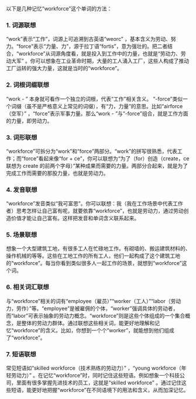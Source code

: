 以下是几种记忆“workforce”这个单词的方法：

### 1. 词源联想
 “work”表示“工作”，词源上可追溯到古英语“weorc” ，基本含义为劳动、努力。“force”表示“力量、力”，源于拉丁语“fortis”，意为强壮的。把二者结合，“workforce”从词源角度看，就是投入到工作中的力量，也就是“劳动力、劳动大军” 。你可以想象在工业革命时期，大量的工人涌入工厂，这些人构成了推动工厂运转的强大力量，这就是当时的“workforce”。

### 2. 词根词缀联想
 “work - ” 本身就可看作一个独立的词根，代表“工作”相关含义。 “-force”类似一个词缀（虽不是严格意义上常见的词缀），有“力，力量”的意思。比如“airforce（空军）” ，“force”表示军事力量。那么“work - ”与“-force”组合，就是工作方面的力量，即劳动力。

### 3. 词形联想
 “workforce”可拆分为“work”和“force”两部分。“work”的拼写很熟悉，代表工作；而“force”看起来像“for + ce”，你可以联想为“为了（for）创造（create，ce 联想为 create 的前两个字母）”某种成果而需要的力量。两部分合起来，就是为了完成工作而需要的那股力量，也就是劳动力。

### 4. 发音联想
 “workforce”发音类似“我可富思”。你可以联想：我（我在工作场景中代表工作者）思考怎样让自己富有呢，就要依靠“workforce”，也就是劳动力，通过劳动创造价值才能让自己富有。这样把发音和单词含义联系起来。

### 5. 场景联想
想象一个大型建筑工地，有很多工人在忙碌地工作。有砌墙的、搬运建筑材料的、操作机械的等等。这些在工地工作的所有工人，他们一起构成了这个建筑工地的“workforce”。每当你看到类似很多人一起工作的场景，就想到“workforce”这个词。

### 6. 相关词汇联想
与“workforce”相关的词有“employee（雇员）”“worker（工人）”“labor（劳动力，劳作）”等。“employee”是被雇佣的个体，“worker”强调具体的劳动者，而“labor”可表示抽象的劳动力概念。“workforce”则是这些个体组成的一个集合概念，是整体的劳动力群体。通过联想这些相关词，能更好地理解和记忆“workforce”的含义。比如，你想到一个个“worker”，就能想到他们组成了“workforce”。

### 7. 短语联想
常见短语如“skilled workforce（技术熟练的劳动力）” ，“young workforce（年轻劳动力）” 。在记忆“workforce”时，同时记住这些短语。例如想象一个科技公司，里面有很多掌握先进技术的员工，这就是“skilled workforce” 。通过记住这些短语，能更好地把握“workforce”在不同语境下的用法和含义，从而加深记忆。 